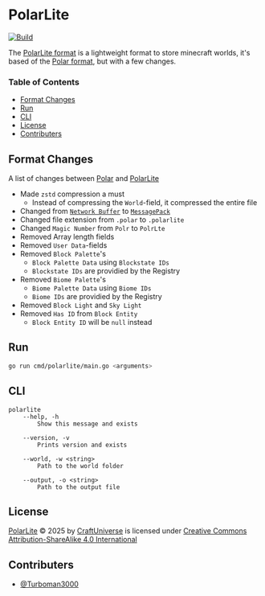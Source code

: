 # PolarLite

[![Build](https://github.com/CraftUniverse/PolarLite/actions/workflows/build.yml/badge.svg)](https://github.com/CraftUniverse/PolarLite/actions/workflows/build.yml)

The [PolarLite format](./FORMAT.md) is a lightweight format to store minecraft worlds, it's based of the [Polar format](https://github.com/hollow-cube/polar/blob/main/FORMAT.md), but with a few changes.

### Table of Contents

- [Format Changes](#format-changes)
- [Run](#run)
- [CLI](#cli)
- [License](#license)
- [Contributers](#contributers)

## Format Changes

A list of changes between [Polar](https://github.com/hollow-cube/polar/blob/main/FORMAT.md) and [PolarLite](./FORMAT.md)

- Made `zstd` compression a must
  - Instead of compressing the `World`-field, it compressed the entire file
- Changed from [`Network Buffer`](https://javadoc.minestom.net/net/minestom/server/network/NetworkBuffer.html) to [`MessagePack`](https://msgpack.org/)
- Changed file extension from `.polar` to `.polarlite`
- Changed `Magic Number` from `Polr` to `PolrLte`
- Removed Array length fields
- Removed `User Data`-fields
- Removed `Block Palette`'s
  - `Block Palette Data` using `Blockstate IDs`
  - `Blockstate IDs` are providied by the Registry
- Removed `Biome Palette`'s
  - `Biome Palette Data` using `Biome IDs`
  - `Biome IDs` are providied by the Registry
- Removed `Block Light` and `Sky Light`
- Removed `Has ID` from `Block Entity`
  - `Block Entity ID` will be `null` instead

## Run

```bash
go run cmd/polarlite/main.go <arguments>
```

## CLI

```
polarlite
    --help, -h
        Show this message and exists

    --version, -v
        Prints version and exists

    --world, -w <string>
        Path to the world folder

    --output, -o <string>
        Path to the output file
```

## License

[PolarLite](https://github.com/CraftUniverse/PolarLite) © 2025 by [CraftUniverse](https://github.com/CraftUniverse) is licensed under [Creative Commons Attribution-ShareAlike 4.0 International](https://creativecommons.org/licenses/by-sa/4.0/?ref=chooser-v1)

## Contributers

- [@Turboman3000](https://github.com/Turboman3000)
